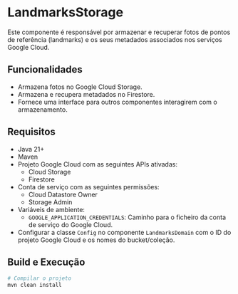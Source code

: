 # LandmarksStorage

Este componente é responsável por armazenar e recuperar fotos de pontos de referência (landmarks) e os seus metadados associados nos serviços Google Cloud.

## Funcionalidades

- Armazena fotos no Google Cloud Storage.
- Armazena e recupera metadados no Firestore.
- Fornece uma interface para outros componentes interagirem com o armazenamento.

## Requisitos

- Java 21+
- Maven
- Projeto Google Cloud com as seguintes APIs ativadas:
  - Cloud Storage
  - Firestore
- Conta de serviço com as seguintes permissões:
  - Cloud Datastore Owner
  - Storage Admin
- Variáveis de ambiente:
  - `GOOGLE_APPLICATION_CREDENTIALS`: Caminho para o ficheiro da conta de serviço do Google Cloud.
- Configurar a classe `Config` no componente `LandmarksDomain` com o ID do projeto Google Cloud e os nomes do bucket/coleção.

## Build e Execução

```bash
# Compilar o projeto
mvn clean install